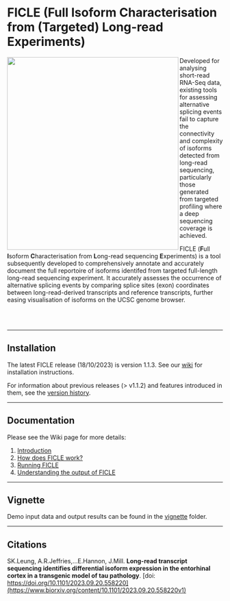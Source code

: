 # FICLE (Full Isoform Characterisation from (Targeted) Long-read Experiments)

<img align="left" src="https://github.com/SziKayLeung/FICLE/assets/33493350/c998696c-6820-4b36-950f-603cbe2b93e3" width="400" height="450">

Developed for analysing short-read RNA-Seq data, existing tools for assessing alternative splicing events fail to capture the connectivity and complexity of isoforms detected from long-read sequencing, particularly those generated from targeted profiling where a deep sequencing coverage is achieved.

FICLE (**F**ull **I**soform **C**haracterisation from **L**ong-read sequencing **E**xperiments) is a tool subsequently developed to comprehensively annotate and accurately document the full reportoire of isoforms identifed from targeted full-length long-read sequencing experiment. It accurately assesses the occurrence of alternative splicing events by comparing splice sites (exon) coordinates between long-read-derived transcripts and reference transcripts, further easing visualisation of isoforms on the UCSC genome browser. 

<br><br>

___________
## Installation
The latest FICLE release (18/10/2023) is version 1.1.3. See our [wiki](https://github.com/SziKayLeung/FICLE/wiki/Running-FICLE) for installation instructions.

For information about previous releases (> v1.1.2) and features introduced in them, see the [version history](https://github.com/SziKayLeung/FICLE/wiki/Version-history).
___________
## Documentation
Please see the Wiki page for more details:
1. [Introduction](https://github.com/SziKayLeung/FICLE/wiki/Introduction)
2. [How does FICLE work?](https://github.com/SziKayLeung/FICLE/wiki/How-does-FICLE-work%3F)
3. [Running FICLE](https://github.com/SziKayLeung/FICLE/wiki/Running-FICLE)
4. [Understanding the output of FICLE](https://github.com/SziKayLeung/FICLE/wiki/FICLE-output)

___________
## Vignette
Demo input data and output results can be found in the [vignette](https://github.com/SziKayLeung/FICLE/tree/master/vignette) folder. 

___________
## Citations
SK.Leung, A.R.Jeffries,...E.Hannon, J.Mill. **Long-read transcript sequencing identifies differential isoform expression in the entorhinal cortex in a transgenic model of tau pathology**.
[doi: https://doi.org/10.1101/2023.09.20.558220](https://www.biorxiv.org/content/10.1101/2023.09.20.558220v1) 
